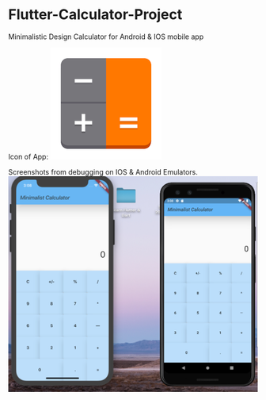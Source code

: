 # Flutter-Calculator-Project
Minimalistic Design Calculator for Android &amp; IOS mobile app


Icon of App:
![Image](https://github.com/stelselim/Flutter-Calculator-Project/blob/master/images.png)


Screenshots from debugging on IOS & Android Emulators.
![Image](https://github.com/stelselim/Flutter-Calculator-Project/blob/master/Screen%20Shot%202019-09-03%20at%2015.08.04.png)
